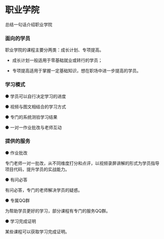 # 职业学院

总结一句话介绍职业学院

### 面向的学员

职业学院的课程主要分两类：成长计划、专项提高。

  - 成长计划一般适用于零基础就业或转行的学员；
  
  - 专项提高适用于掌握一定基础知识，想在职场中进一步提高的学员。

### 学习模式

  ● 学员可以自行决定学习的进度
  
  ● 视频与图文相结合的学习方式
  
  ● 专门的系统测验学习结果
  
  ● 一对一作业批改与老师互动

### 提供的服务

  ● 作业批改
  
  专门老师一对一批改，从不同维度打分和点评，以视频录屏讲解的形式为学员指导项目代码，提升学员的实战能力。

  ● 有问必答
  
  有问必答，专门的老师解决学员的疑惑。

  ● 专属QQ群
  
  为帮助学员更好的学习，部分课程有专门的服务QQ群。

  ● 学习完成证明
  
  某些课程可以获取学习完成证明。
